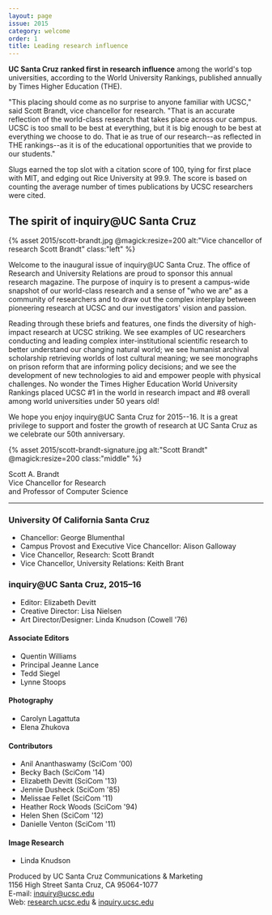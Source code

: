 ```yaml
---
layout: page
issue: 2015
category: welcome
order: 1
title: Leading research influence
---
```


**UC Santa Cruz ranked first in research influence** among the world's top universities, according to the World University Rankings, published annually by Times Higher Education (THE).

"This placing should come as no surprise to anyone familiar with UCSC," said Scott Brandt, vice chancellor for research. "That is an accurate reflection of the world-class research that takes place across our campus. UCSC is too small to be best at everything, but it is big enough to be best at everything we choose to do. That ie as true of our research--as reflected in THE rankings--as it is of the educational opportunities that we provide to our students."

Slugs earned the top slot with a citation score of 100, tying for first place with MIT, and edging out Rice University at 99.9. The score is based on counting the average number of times publications by UCSC researchers were cited.

## The spirit of inquiry@UC Santa Cruz

{% asset 2015/scott-brandt.jpg @magick:resize=200 alt:"Vice chancellor of research Scott Brandt" class:"left" %}

Welcome to the inaugural issue of inquiry@UC Santa Cruz. The office of Research and University Relations are proud to sponsor this annual research magazine. The purpose of inquiry is to present a campus-wide snapshot of our world-class research and a sense of "who we are" as a community of researchers and to draw out the complex interplay between pioneering research at
UCSC and our investigators' vision and passion.

Reading through these briefs and features, one finds the diversity of high-impact research at UCSC striking. We see examples of UC researchers conducting and leading complex inter-institutional scientific research to better understand our changing natural world; we see humanist archival scholarship retrieving worlds of lost cultural meaning; we see monographs
on prison reform that are informing policy decisions; and we see the development of new technologies to aid and empower people with physical challenges. No wonder the Times Higher Education World University Rankings placed UCSC #1 in the world in research impact and #8 overall among world universities under 50 years old!

We hope you enjoy inquiry@UC Santa Cruz for 2015--16. It is a great privilege to support and foster the growth of research at UC Santa Cruz as we celebrate our 50th anniversary.

{% asset 2015/scott-brandt-signature.jpg alt:"Scott Brandt" @magick:resize=200 class:"middle" %}

Scott A. Brandt  
Vice Chancellor for Research  
and Professor of Computer Science

****

### University Of California Santa Cruz

- Chancellor: George Blumenthal
- Campus Provost and Executive Vice Chancellor: Alison Galloway
- Vice Chancellor, Research: Scott Brandt
- Vice Chancellor, University Relations: Keith Brant

### inquiry@UC Santa Cruz, 2015–16

- Editor: Elizabeth Devitt
- Creative Director: Lisa Nielsen
- Art Director/Designer: Linda Knudson (Cowell '76)

#### Associate Editors
- Quentin Williams
- Principal Jeanne Lance
- Tedd Siegel
- Lynne Stoops

#### Photography
- Carolyn Lagattuta
- Elena Zhukova

#### Contributors
- Anil Ananthaswamy (SciCom '00)
- Becky Bach (SciCom '14)
- Elizabeth Devitt (SciCom '13)
- Jennie Dusheck (SciCom '85)
- Melissae Fellet (SciCom '11)
- Heather Rock Woods (SciCom '94)
- Helen Shen (SciCom '12)
- Danielle Venton (SciCom '11)

#### Image Research
- Linda Knudson

Produced by UC Santa Cruz Communications & Marketing  
1156 High Street
Santa Cruz, CA 95064-1077  
E-mail: inquiry@ucsc.edu  
Web: [research.ucsc.edu](http://research.ucsc.edu) & [inquiry.ucsc.edu](http://inquiry.ucsc.edu)

